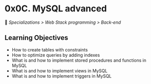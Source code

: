 # 0x0C. MySQL advanced

📂 _Specializations > Web Stack programming > Back-end_

## Learning Objectives

- How to create tables with constraints
- How to optimize queries by adding indexes
- What is and how to implement stored procedures and functions in MySQL
- What is and how to implement views in MySQL
- What is and how to implement triggers in MySQL
